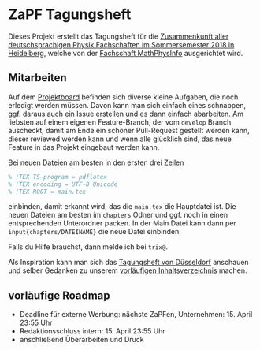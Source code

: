 # ZaPF Tagungsheft

Dieses Projekt erstellt das Tagungsheft für die [Zusammenkunft aller deutschsprachigen Physik Fachschaften im Sommersemester 2018 in Heidelberg](https://www.zapfinhd.de/), welche von der [Fachschaft MathPhysInfo](http://mathphys.info/) ausgerichtet wird.

## Mitarbeiten
Auf dem [Projektboard](https://github.com/FachschaftMathPhys/zapf-tagungsheft/projects/1) befinden sich diverse kleine Aufgaben, die noch erledigt werden müssen. Davon kann man sich einfach eines schnappen, ggf. daraus auch ein Issue erstellen und es dann einfach abarbeiten. Am liebsten auf einem eigenen Feature-Branch, der vom `develop` Branch auscheckt, damit am Ende ein schöner Pull-Request gestellt werden kann, dieser reviewed werden kann und wenn alle glücklich sind, das neue Feature in das Projekt eingebaut werden kann.

Bei neuen Dateien am besten in den ersten drei Zeilen
```latex
% !TEX TS-program = pdflatex
% !TEX encoding = UTF-8 Unicode
% !TEX ROOT = main.tex
```
einbinden, damit erkannt wird, das die ```main.tex``` die Hauptdatei ist. Die neuen Dateien am besten im `chapters` Odner und ggf. noch in einen entsprechenden Unterordner packen. In der Main Datei kann dann per `input{chapters/DATEINAME}` die neue Datei einbinden.

Falls du Hilfe brauchst, dann melde ich bei `trix@`.

Als Inspiration kann man sich das [Tagungsheft von Düsseldorf](http://zapf.wolfbyte.de/Tagungsheft.pdf) anschauen und selber Gedanken zu unserem [vorläufigen Inhaltsverzeichnis](https://github.com/FachschaftMathPhys/zapf-tagungsheft/blob/master/INHALT.md) machen.

## vorläufige Roadmap
* Deadline für externe Werbung: nächste ZaPFen, Unternehmen: 15. April 23:55 Uhr
* Redaktionsschluss intern: 15. April 23:55 Uhr
* anschließend Überarbeiten und Druck
